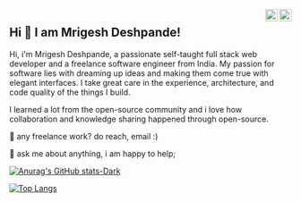 <a href="https://hackerrank.com/mrigeshdeshpande" target="_blank" rel="nofollow">
  <img align="right" alt="Pratik's Twitter" width="22px" src="https://cdn.jsdelivr.net/npm/simple-icons@v3/icons/hackerrank.svg" />
</a>
<a href="https://www.linkedin.com/in/mrigeshdeshpande" target="_blank" rel="nofollow">
  <img align="right" alt="Mrigesh's Linkdein" width="22px" src="https://cdn.jsdelivr.net/npm/simple-icons@v3/icons/linkedin.svg" />
</a>
 
 ## Hi 👋 I am Mrigesh Deshpande! 
 
 Hi, i'm Mrigesh Deshpande, a passionate self-taught full stack web developer and a freelance software engineer from India.
 My passion for software lies with dreaming up ideas and making them come true with elegant interfaces.
 I take great care in the experience, architecture, and code quality of the things I build.

I learned a lot from the open-source community and i love how collaboration and knowledge sharing happened through open-source.



💼 any freelance work? do reach, email :)

💬 ask me about anything, i am happy to help;

<!-- -  👋 Hi, I’m @MrigeshDeshpande
- 👀 I’m interested in ...
- 🌱 I’m currently learning ...
- 💞️ I’m looking to collaborate on ...
- 📫 How to reach me deshpandemrigesh@gmail.com -->

<!---
MrigeshDeshpande/MrigeshDeshpande is a ✨ special ✨ repository because its `README.md` (this file) appears on your GitHub profile.
You can click the Preview link to take a look at your changes.
--->
[![Anurag's GitHub stats-Dark](https://github-readme-stats.vercel.app/api?username=MrigeshDeshpande&show_icons=true&theme=dark#gh-dark-mode-only)](https://github.com/anuraghazra/github-readme-stats#gh-dark-mode-only)

[![Top Langs](https://github-readme-stats.vercel.app/api/top-langs/?username=MrigeshDeshpande&layout=compact)](https://github.com/anuraghazra/github-readme-stats)
